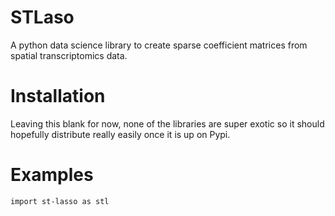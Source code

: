 # STLaso
A python data science library to create sparse coefficient matrices from spatial transcriptomics data.

# Installation
Leaving this blank for now, none of the libraries are super exotic so it should hopefully distribute really easily once it is up on Pypi.

# Examples

`import st-lasso as stl`
